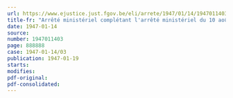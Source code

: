 ```yaml
---
url: https://www.ejustice.just.fgov.be/eli/arrete/1947/01/14/1947011403/justel
title-fr: "Arrêté ministériel complétant l'arrêté ministériel du 10 août 1946, fixant les conditions d'attribution des rations de combustibles à usage domestique aux consommateurs ordinaires et exceptionnels ainsi qu'aux entreprises et aux personnes exerçant une profession libérale"
date: 1947-01-14
source:
number: 1947011403
page: 888888
case: 1947-01-14/03
publication: 1947-01-19
starts:
modifies:
pdf-original:
pdf-consolidated:
---
```


